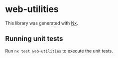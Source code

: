 # web-utilities

This library was generated with [Nx](https://nx.dev).

## Running unit tests

Run `nx test web-utilities` to execute the unit tests.
